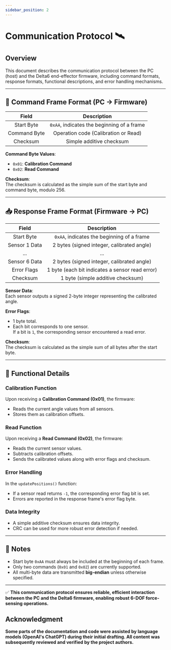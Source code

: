 ```yaml
---
sidebar_position: 2
---
```


# Communication Protocol 🛰️

## Overview

This document describes the communication protocol between the PC (host) and the Delta6 end-effector firmware, including command formats, response formats, functional descriptions, and error handling mechanisms.

---

## 📱 Command Frame Format (PC → Firmware)

| Field           | Description                                  |
|:---------------:|:--------------------------------------------:|
| Start Byte      | `0xAA`, indicates the beginning of a frame   |
| Command Byte    | Operation code (Calibration or Read)         |
| Checksum        | Simple additive checksum                    |

**Command Byte Values**:
- `0x01`: **Calibration Command**
- `0x02`: **Read Command**

**Checksum**:  
The checksum is calculated as the simple sum of the start byte and command byte, modulo 256.

---

## 📥 Response Frame Format (Firmware → PC)

| Field                | Description                                         |
|:--------------------:|:---------------------------------------------------:|
| Start Byte           | `0xAA`, indicates the beginning of a frame          |
| Sensor 1 Data        | 2 bytes (signed integer, calibrated angle)          |
| ...                  | ...                                                 |
| Sensor 6 Data        | 2 bytes (signed integer, calibrated angle)          |
| Error Flags          | 1 byte (each bit indicates a sensor read error)     |
| Checksum             | 1 byte (simple additive checksum)                  |

**Sensor Data**:  
Each sensor outputs a signed 2-byte integer representing the calibrated angle.

**Error Flags**:  
- 1 byte total.
- Each bit corresponds to one sensor.  
  If a bit is `1`, the corresponding sensor encountered a read error.

**Checksum**:  
The checksum is calculated as the simple sum of all bytes after the start byte.

---

## 🔧 Functional Details

### Calibration Function

Upon receiving a **Calibration Command (0x01)**, the firmware:
- Reads the current angle values from all sensors.
- Stores them as calibration offsets.

### Read Function

Upon receiving a **Read Command (0x02)**, the firmware:
- Reads the current sensor values.
- Subtracts calibration offsets.
- Sends the calibrated values along with error flags and checksum.

### Error Handling

In the `updatePositions()` function:
- If a sensor read returns `-1`, the corresponding error flag bit is set.
- Errors are reported in the response frame's error flag byte.

### Data Integrity

- A simple additive checksum ensures data integrity.
- CRC can be used for more robust error detection if needed.

---

## 📌 Notes

- Start byte `0xAA` must always be included at the beginning of each frame.
- Only two commands (`0x01` and `0x02`) are currently supported.
- All multi-byte data are transmitted **big-endian** unless otherwise specified.

---

✅ **This communication protocol ensures reliable, efficient interaction between the PC and the Delta6 firmware, enabling robust 6-DOF force-sensing operations.**

## Acknowledgment

**Some parts of the documentation and code were assisted by language models (OpenAI's ChatGPT) during their initial drafting. All content was subsequently reviewed and verified by the project authors.**